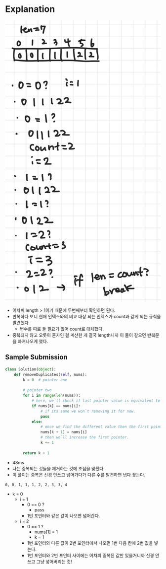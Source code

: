 # Explanation

![](../assets/IMG_69ED8997C98B-1.jpeg)

- 어차피 length > 1이기 때문에 두번째부터 확인하면 된다.
- 반복하다 보니 현재 인덱스와의 비교 대상 되는 인덱스가 count과 같게 되는 규칙을 발견했다.
    - 변수를 따로 둘 필요가 없어 count로 대체했다.
- 중복되지 않고 오롯이 혼자인 걸 계산한 게 결국 length니까 이 둘이 같으면 반복문을 빠져나오게 했다.

## Sample Submission

```python
class Solution(object):
    def removeDuplicates(self, nums):
        k = 0  # pointer one

        # pointer two
        for i in range(len(nums)):
            # here, we`ll check if last pointer value is equivalent to next value(second pointer value) or not
            if nums[k] == nums[i]:
                # if its same we won`t removing it for now.
                pass
            else:
                # once we find the different value then the first pointer, we`ll store it next to the last pointer. In that way we`ll make a sorted required series. 
                nums[k + 1] = nums[i]
                # then we`ll increase the first pointer.
                k += 1

        return k + 1        
```

- 48ms
- 나는 중복되는 것들을 제거하는 것에 초점을 맞췄다.
- 이 풀이는 중복은 신경 안쓰고 넘어가다가 다른 수를 발견하면 냅다 꽂는다.

```text
0, 0, 1, 1, 1, 2, 2, 3, 3, 4
```

- k = 0
    - i = 1
        - 0 == 0 ?
            - pass
        - 1번 포인터와 같은 값이 나오면 넘어간다.
    - i = 2
        - 0 == 1 ?
            - nums[1] = 1
            - k = 1
        - 1번 포인터와 다른 값이 2번 포인터에서 나오면 1번 다음 칸에 2번 값을 넣는다.
        - 1번 포인터와 2번 포인터 사이에는 어차피 중복된 값만 있을거니까 신경 안 쓰고 그냥 넣어버리는 것!